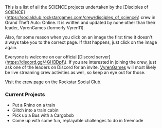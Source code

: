 This is a list of all the SCIENCE projects undertaken by the [Disciples of SCIENCE](https://socialclub.rockstargames.com/crew/disciples_of_science\) crew in Grand Theft Auto: Online. It is written and updated by none other than their leader, <span>VyrenGames</span> \(formerly <span>Vyren11</span>).

Also, for some reason when you click on an image the first time it doesn't always take you to the correct page. If that happens, just click on the image again.

Everyone is welcome on our official [Discord server](https://discord.gg/4GHBDpf\). If you are interested in joining the crew, just ask one of the leaders on Discord for an invite. [VyrenGames](https://www.twitch.tv/vyrengames) will most likely be live streaming crew activities as well, so keep an eye out for those.

Visit the [crew page](https://socialclub.rockstargames.com/crew/disciples_of_science) on the Rockstar Social Club.

### Current Projects

* Put a Rhino on a train
* Glitch into a train cabin
* Pick up a Bus with a Cargobob
* Come up with some fun, replayable challenges to do in freemode